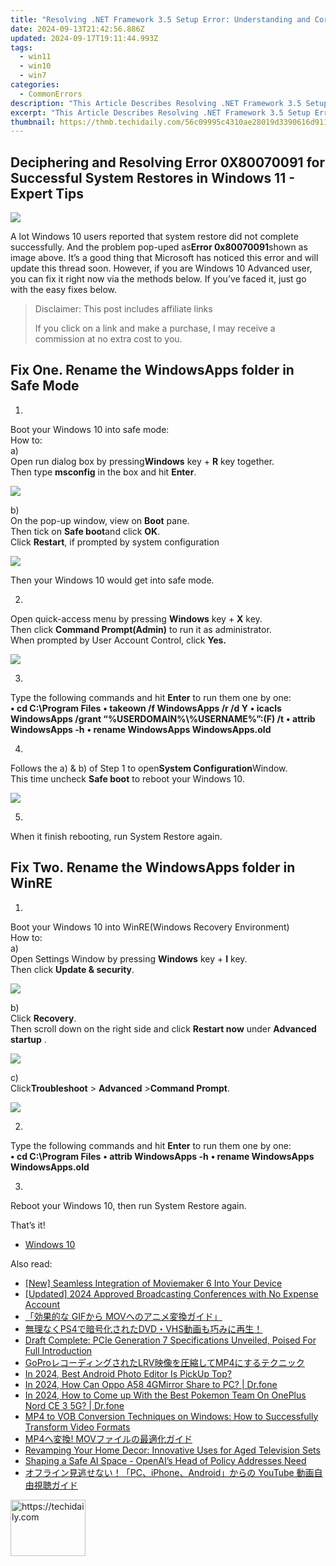 ```yaml
---
title: "Resolving .NET Framework 3.5 Setup Error: Understanding and Correcting Error Code 0X800F081F"
date: 2024-09-13T21:42:56.886Z
updated: 2024-09-17T19:11:44.993Z
tags:
  - win11
  - win10
  - win7
categories:
  - CommonErrors
description: "This Article Describes Resolving .NET Framework 3.5 Setup Error: Understanding and Correcting Error Code 0X800F081F"
excerpt: "This Article Describes Resolving .NET Framework 3.5 Setup Error: Understanding and Correcting Error Code 0X800F081F"
thumbnail: https://thmb.techidaily.com/56c09995c4310ae28019d3390616d9116d70341b815aee65c7667ed39de0e4c8.jpg
---
```


## Deciphering and Resolving Error 0X80070091 for Successful System Restores in Windows 11 - Expert Tips

![](https://images.drivereasy.com/wp-content/uploads/2017/04/1-2.jpg)
  
A lot Windows 10 users reported that system restore did not complete successfully. And the problem pop-uped as**Error 0x80070091**shown as image above. It’s a good thing that Microsoft has noticed this error and  will update this thread soon. However, if you are Windows 10 Advanced user, you can fix it right now via the methods below. If you’ve faced it, just go with the easy fixes below.  

>  Disclaimer: This post includes affiliate links
>
>  If you click on a link and make a purchase, I may receive a commission at no extra cost to you.
>

  
## **Fix One. Rename the WindowsApps folder in Safe Mode**

1)  

Boot your Windows 10 into safe mode:  
How to:  
a)  
Open run dialog box by pressing**Windows** key + **R** key together.  
Then type **msconfig** in the box and hit **Enter**.  
  
![](https://images.drivereasy.com/wp-content/uploads/2017/04/2-2.jpg)
  
b)  
On the pop-up window, view on **Boot** pane.  
Then tick on **Safe boot**and click **OK**.  
Click **Restart**, if prompted by system configuration  
  
![](https://images.drivereasy.com/wp-content/uploads/2017/04/3-1.jpg)
  
Then your Windows 10 would get into safe mode.  
  
2)  

Open quick-access menu by pressing **Windows** key + **X** key.  
Then click **Command Prompt(Admin)** to run it as administrator.  
When prompted by User Account Control, click   **Yes.**
  
**![](https://images.drivereasy.com/wp-content/uploads/2017/04/4-2.jpg)**
  
3)  

Type the following commands and hit **Enter** to run them one by one:  
**• cd C:\\Program Files**
**• takeown /f WindowsApps /r /d Y**
 **• icacls WindowsApps /grant “%USERDOMAIN%\\%USERNAME%”:(F) /t**
**• attrib WindowsApps -h**
 **• rename WindowsApps WindowsApps.old**
  
4)  

Follows the a) & b) of Step 1 to open**System Configuration**Window.  
This time uncheck **Safe boot** to reboot your Windows 10.  
  
![](https://images.drivereasy.com/wp-content/uploads/2017/04/5-1.jpg)
  
5)  

When it finish rebooting, run System Restore again.  
  
## **Fix Two. Rename the WindowsApps folder in WinRE**

1)  

Boot your Windows 10 into WinRE(Windows Recovery Environment)  
How to:  
a)  
Open Settings Window by pressing **Windows** key + **I** key.  
Then click **Update & security**.  
  
![](https://images.drivereasy.com/wp-content/uploads/2017/04/6.jpg)
  
b)  
Click **Recovery**.  
Then scroll down on the right side and click **Restart now** under **Advanced startup** .  
  
![](https://images.drivereasy.com/wp-content/uploads/2017/04/7-2.jpg)
  
c)  
Click**Troubleshoot** \> **Advanced** \>**Command Prompt**.
  
![](https://images.drivereasy.com/wp-content/uploads/2017/04/11.jpg)
  
2)  

Type the following commands and hit **Enter**  to run them one by one:  
**• cd C:\\Program Files**
**• attrib WindowsApps -h**
 **• rename WindowsApps WindowsApps.old**
  
3)

Reboot your Windows 10, then run System Restore again.  
  
That’s it!

* [Windows 10](https://tools.techidaily.com/drivereasy/download/)

<ins class="adsbygoogle"
     style="display:block"
     data-ad-format="autorelaxed"
     data-ad-client="ca-pub-7571918770474297"
     data-ad-slot="1223367746"></ins>

<ins class="adsbygoogle"
     style="display:block"
     data-ad-client="ca-pub-7571918770474297"
     data-ad-slot="8358498916"
     data-ad-format="auto"
     data-full-width-responsive="true"></ins>

<span class="atpl-alsoreadstyle">Also read:</span>
<div><ul>
<li><a href="https://extra-approaches.techidaily.com/new-seamless-integration-of-moviemaker-6-into-your-device/"><u>[New] Seamless Integration of Moviemaker 6 Into Your Device</u></a></li>
<li><a href="https://screen-mirroring-recording.techidaily.com/updated-2024-approved-broadcasting-conferences-with-no-expense-account/"><u>[Updated] 2024 Approved Broadcasting Conferences with No Expense Account</u></a></li>
<li><a href="https://win-howtos.techidaily.com/gif-mov/"><u>「効果的な GIFから MOVへのアニメ変換ガイド」</u></a></li>
<li><a href="https://win-howtos.techidaily.com/ps4dvdvhs/"><u>無理なくPS4で暗号化されたDVD・VHS動画も巧みに再生！</u></a></li>
<li><a href="https://hardware-tips.techidaily.com/draft-complete-pcie-generation-7-specifications-unveiled-poised-for-full-introduction/"><u>Draft Complete: PCIe Generation 7 Specifications Unveiled, Poised For Full Introduction</u></a></li>
<li><a href="https://win-howtos.techidaily.com/goprolrvmp4/"><u>GoProレコーディングされたLRV映像を圧縮してMP4にするテクニック</u></a></li>
<li><a href="https://extra-lessons.techidaily.com/in-2024-best-android-photo-editor-is-pickup-top/"><u>In 2024, Best Android Photo Editor Is PickUp Top?</u></a></li>
<li><a href="https://screen-mirror.techidaily.com/in-2024-how-can-oppo-a58-4gmirror-share-to-pc-drfone-by-drfone-android/"><u>In 2024, How Can Oppo A58 4GMirror Share to PC? | Dr.fone</u></a></li>
<li><a href="https://android-pokemon-go.techidaily.com/in-2024-how-to-come-up-with-the-best-pokemon-team-on-oneplus-nord-ce-3-5g-drfone-by-drfone-virtual-android/"><u>In 2024, How to Come up With the Best Pokemon Team On OnePlus Nord CE 3 5G? | Dr.fone</u></a></li>
<li><a href="https://win-howtos.techidaily.com/mp4-to-vob-conversion-techniques-on-windows-how-to-successfully-transform-video-formats/"><u>MP4 to VOB Conversion Techniques on Windows: How to Successfully Transform Video Formats</u></a></li>
<li><a href="https://win-howtos.techidaily.com/mp4-mov/"><u>MP4へ変換! MOVファイルの最適化ガイド</u></a></li>
<li><a href="https://hardware-help.techidaily.com/revamping-your-home-decor-innovative-uses-for-aged-television-sets/"><u>Revamping Your Home Decor: Innovative Uses for Aged Television Sets</u></a></li>
<li><a href="https://tech-haven.techidaily.com/shaping-a-safe-ai-space-openais-head-of-policy-addresses-need/"><u>Shaping a Safe AI Space - OpenAI’s Head of Policy Addresses Need</u></a></li>
<li><a href="https://win-howtos.techidaily.com/pciphoneandroid-youtube/"><u>オフライン見逃せない！「PC、iPhone、Android」からの YouTube 動画自由視聴ガイド</u></a></li>
</ul></div>

<!-- affiliate ads begin -->
<a href="https://bluettifr.pxf.io/c/5597632/2145079/17095" target="_top" id="2145079">
  <img src="//a.impactradius-go.com/display-ad/17095-2145079" border="0" alt="https://techidaily.com" width="120" height="90"/>
</a>
<img height="0" width="0" src="https://bluettifr.pxf.io/i/5597632/2145079/17095" style="position:absolute;visibility:hidden;" border="0" />
<!-- affiliate ads end -->

